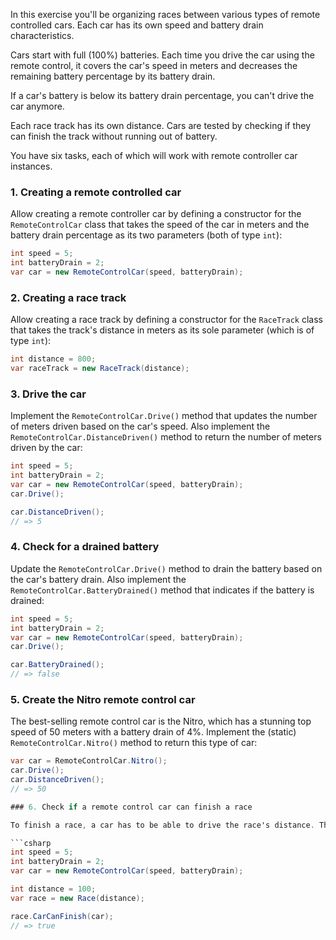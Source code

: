 In this exercise you'll be organizing races between various types of remote controlled cars. Each car has its own speed and battery drain characteristics.

Cars start with full (100%) batteries. Each time you drive the car using the remote control, it covers the car's speed in meters and decreases the remaining battery percentage by its battery drain.

If a car's battery is below its battery drain percentage, you can't drive the car anymore.

Each race track has its own distance. Cars are tested by checking if they can finish the track without running out of battery.

You have six tasks, each of which will work with remote controller car instances.

### 1. Creating a remote controlled car

Allow creating a remote controller car by defining a constructor for the `RemoteControlCar` class that takes the speed of the car in meters and the battery drain percentage as its two parameters (both of type `int`):

```csharp
int speed = 5;
int batteryDrain = 2;
var car = new RemoteControlCar(speed, batteryDrain);
```

### 2. Creating a race track

Allow creating a race track by defining a constructor for the `RaceTrack` class that takes the track's distance in meters as its sole parameter (which is of type `int`):

```csharp
int distance = 800;
var raceTrack = new RaceTrack(distance);
```

### 3. Drive the car

Implement the `RemoteControlCar.Drive()` method that updates the number of meters driven based on the car's speed. Also implement the `RemoteControlCar.DistanceDriven()` method to return the number of meters driven by the car:

```csharp
int speed = 5;
int batteryDrain = 2;
var car = new RemoteControlCar(speed, batteryDrain);
car.Drive();

car.DistanceDriven();
// => 5
```

### 4. Check for a drained battery

Update the `RemoteControlCar.Drive()` method to drain the battery based on the car's battery drain. Also implement the `RemoteControlCar.BatteryDrained()` method that indicates if the battery is drained:

```csharp
int speed = 5;
int batteryDrain = 2;
var car = new RemoteControlCar(speed, batteryDrain);
car.Drive();

car.BatteryDrained();
// => false
```

### 5. Create the Nitro remote control car

The best-selling remote control car is the Nitro, which has a stunning top speed of 50 meters with a battery drain of 4%. Implement the (static) `RemoteControlCar.Nitro()` method to return this type of car:

````csharp
var car = RemoteControlCar.Nitro();
car.Drive();
car.DistanceDriven();
// => 50

### 6. Check if a remote control car can finish a race

To finish a race, a car has to be able to drive the race's distance. This means not draining its battery before having crossed the finish line. Implement the `Race.CarCanFinish()` method that takes a `RemoteControlCar` instance as its parameter and returns `true` if the car can finish the race; otherwise, return `false`:

```csharp
int speed = 5;
int batteryDrain = 2;
var car = new RemoteControlCar(speed, batteryDrain);

int distance = 100;
var race = new Race(distance);

race.CarCanFinish(car);
// => true
````
